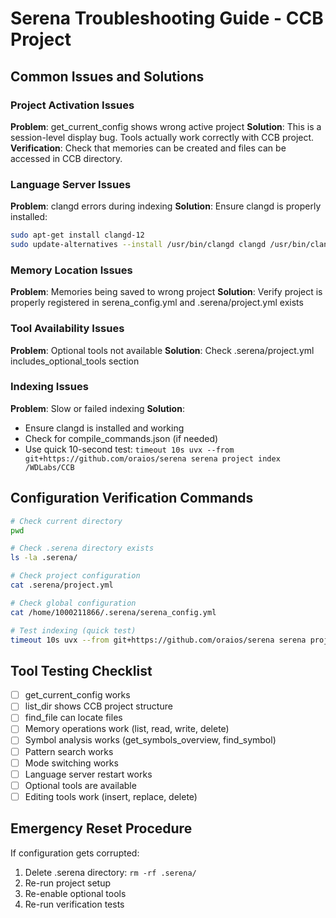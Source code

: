 # Serena Troubleshooting Guide - CCB Project

## Common Issues and Solutions

### Project Activation Issues

**Problem**: get_current_config shows wrong active project
**Solution**: This is a session-level display bug. Tools actually work correctly with CCB project.
**Verification**: Check that memories can be created and files can be accessed in CCB directory.

### Language Server Issues

**Problem**: clangd errors during indexing
**Solution**: Ensure clangd is properly installed:

```bash
sudo apt-get install clangd-12
sudo update-alternatives --install /usr/bin/clangd clangd /usr/bin/clangd-12 100
```

### Memory Location Issues

**Problem**: Memories being saved to wrong project
**Solution**: Verify project is properly registered in serena_config.yml and .serena/project.yml exists

### Tool Availability Issues

**Problem**: Optional tools not available
**Solution**: Check .serena/project.yml includes_optional_tools section

### Indexing Issues

**Problem**: Slow or failed indexing
**Solution**:

- Ensure clangd is installed and working
- Check for compile_commands.json (if needed)
- Use quick 10-second test: `timeout 10s uvx --from git+https://github.com/oraios/serena serena project index /WDLabs/CCB`

## Configuration Verification Commands

```bash
# Check current directory
pwd

# Check .serena directory exists
ls -la .serena/

# Check project configuration
cat .serena/project.yml

# Check global configuration
cat /home/1000211866/.serena/serena_config.yml

# Test indexing (quick test)
timeout 10s uvx --from git+https://github.com/oraios/serena serena project index /WDLabs/CCB
```

## Tool Testing Checklist

- [ ] get_current_config works
- [ ] list_dir shows CCB project structure
- [ ] find_file can locate files
- [ ] Memory operations work (list, read, write, delete)
- [ ] Symbol analysis works (get_symbols_overview, find_symbol)
- [ ] Pattern search works
- [ ] Mode switching works
- [ ] Language server restart works
- [ ] Optional tools are available
- [ ] Editing tools work (insert, replace, delete)

## Emergency Reset Procedure

If configuration gets corrupted:

1. Delete .serena directory: `rm -rf .serena/`
2. Re-run project setup
3. Re-enable optional tools
4. Re-run verification tests
